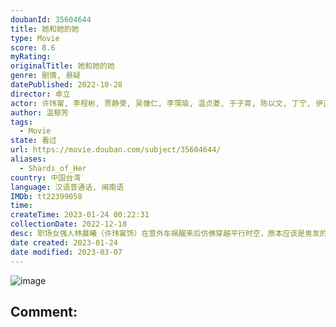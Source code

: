 ```yaml
---
doubanId: 35604644
title: 她和她的她
type: Movie
score: 8.6
myRating: 
originalTitle: 她和她的她
genre: 剧情, 悬疑
datePublished: 2022-10-28
director: 卓立
actor: 许玮甯, 李程彬, 贾静雯, 吴慷仁, 李霈瑜, 温贞菱, 于子育, 陈以文, 丁宁, 伊正, 徐钧浩, 林奕岚, 张凯喆, 林思廷, 许筑婷, undefined, 胡宇威, 郭雪芙, 林哲熹, 薛仕凌, 蒋伟文, 廖慧珍, 段钧豪, 黄舒湄, 杨闵, 梁洳瑄, 林嘉俐, 罗能华, 孙君宝, 彭若萱, 洪义, 蔡亘晏, 罗弘任, 涂台凤
author: 温郁芳
tags:
  - Movie
state: 看过
url: https://movie.douban.com/subject/35604644/
aliases:
  - Shards_of_Her
country: 中国台湾
language: 汉语普通话, 闽南语
IMDb: tt22399058
time: 
createTime: 2023-01-24 00:22:31
collectionDate: 2022-12-18
desc: 职场女强人林晨曦（许玮甯饰）在意外车祸醒来后仿佛穿越平行时空，原本应该是男友的李皓明变成警察小刘（李程彬饰），正在调查关于她高中化学老师谢志忠（陈以文饰）遭杀害的案件，高中学姐颜圣华（贾静雯饰...
date created: 2023-01-24
date modified: 2023-03-07
---
```


![image](p2871028984.jpg)

Comment:
---
